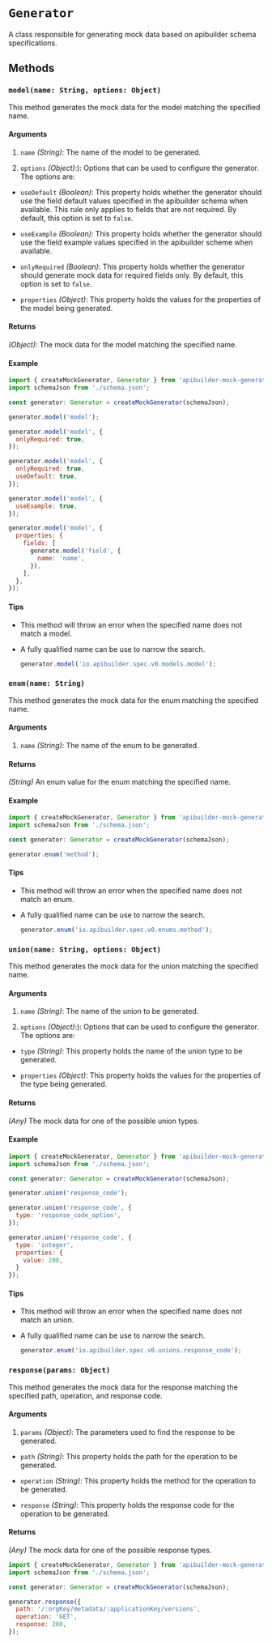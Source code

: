 # `Generator`

A class responsible for generating mock data based on apibuilder schema specifications.

## Methods

### `model(name: String, options: Object)`

This method generates the mock data for the model matching the specified name.

#### Arguments

1. `name` *(String)*: The name of the model to be generated.

2. `options` *(Object)*:): Options that can be used to configure the generator. The options are:

  - `useDefault` *(Boolean)*: This property holds whether the generator should use the field default values specified in the apibuilder schema when available. This rule only applies to fields that are not required. By default, this option is set to `false`.

  - `useExample` *(Boolean)*: This property holds whether the generator should use the field example values specified in the apibuilder scheme when available.

  - `onlyRequired` *(Boolean)*: This property holds whether the generator should generate mock data for required fields only. By default, this option is set to `false`.

  - `properties` *(Object)*: This property holds the values for the properties of the model being generated.

#### Returns

*(Object)*: The mock data for the model matching the specified name.

#### Example

```javascript
import { createMockGenerator, Generator } from 'apibuilder-mock-generator';
import schemaJson from './schema.json';

const generator: Generator = createMockGenerator(schemaJson);

generator.model('model');

generator.model('model', {
  onlyRequired: true,
});

generator.model('model', {
  onlyRequired: true,
  useDefault: true,
});

generator.model('model', {
  useExample: true,
});

generator.model('model', {
  properties: {
    fields: [
      generate.model('field', {
        name: 'name',
      }),
    ],
  },
});
```

#### Tips

- This method will throw an error when the specified name does not match a model.

- A fully qualified name can be use to narrow the search.

  ```javascript
  generator.model('io.apibuilder.spec.v0.models.model');
  ```


### `enum(name: String)`

This method generates the mock data for the enum matching the specified name.

#### Arguments

1. `name` *(String)*: The name of the enum to be generated.


#### Returns

*(String)* An enum value for the enum matching the specified name.

#### Example

```javascript
import { createMockGenerator, Generator } from 'apibuilder-mock-generator';
import schemaJson from './schema.json';

const generator: Generator = createMockGenerator(schemaJson);

generator.enum('method');
```

#### Tips

- This method will throw an error when the specified name does not match an enum.

- A fully qualified name can be use to narrow the search.

  ```javascript
  generator.enum('io.apibuilder.spec.v0.enums.method');
  ```

### `union(name: String, options: Object)`

This method generates the mock data for the union matching the specified name.

#### Arguments

1. `name` *(String)*: The name of the union to be generated.

2. `options` *(Object)*:): Options that can be used to configure the generator. The options are:

  - `type` *(String)*: This property holds the name of the union type to be generated.

  - `properties` *(Object)*: This property holds the values for the properties of the type being generated.

#### Returns

*(Any)* The mock data for one of the possible union types.

#### Example

```javascript
import { createMockGenerator, Generator } from 'apibuilder-mock-generator';
import schemaJson from './schema.json';

const generator: Generator = createMockGenerator(schemaJson);

generator.union('response_code');

generator.union('response_code', {
  type: 'response_code_option',
});

generator.union('response_code', {
  type: 'integer',
  properties: {
    value: 200,
  }
});
```

#### Tips

- This method will throw an error when the specified name does not match an union.

- A fully qualified name can be use to narrow the search.

  ```javascript
  generator.enum('io.apibuilder.spec.v0.unions.response_code');
  ```

### `response(params: Object)`

This method generates the mock data for the response matching the specified path, operation, and response code.

#### Arguments

1. `params` *(Object)*: The parameters used to find the response to be generated.

  - `path` *(String)*: This property holds the path for the operation to be generated.

  - `operation` *(String)*: This property holds the method for the operation to be generated.

  - `response` *(String)*: This property holds the response code for the operation to be generated.

#### Returns

*(Any)* The mock data for one of the possible response types.

```javascript
import { createMockGenerator, Generator } from 'apibuilder-mock-generator';
import schemaJson from './schema.json';

const generator: Generator = createMockGenerator(schemaJson);

generator.response({
  path: '/:orgKey/metadata/:applicationKey/versions',
  operation: 'GET',
  response: 200,
});
